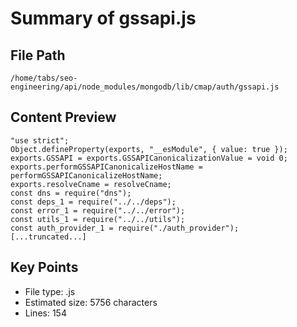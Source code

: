 # Summary of gssapi.js
  
## File Path
`/home/tabs/seo-engineering/api/node_modules/mongodb/lib/cmap/auth/gssapi.js`

## Content Preview
```
"use strict";
Object.defineProperty(exports, "__esModule", { value: true });
exports.GSSAPI = exports.GSSAPICanonicalizationValue = void 0;
exports.performGSSAPICanonicalizeHostName = performGSSAPICanonicalizeHostName;
exports.resolveCname = resolveCname;
const dns = require("dns");
const deps_1 = require("../../deps");
const error_1 = require("../../error");
const utils_1 = require("../../utils");
const auth_provider_1 = require("./auth_provider");
[...truncated...]
```

## Key Points
- File type: .js
- Estimated size: 5756 characters
- Lines: 154
